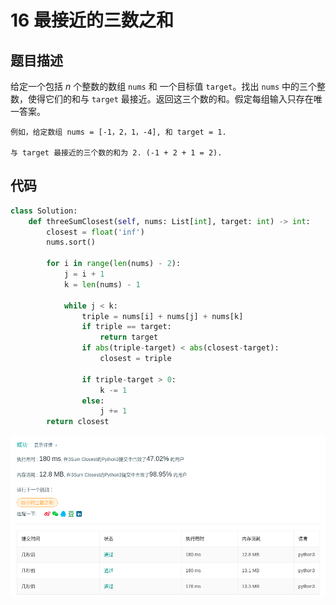 # 16 最接近的三数之和

## 题目描述

给定一个包括 *n* 个整数的数组 `nums` 和 一个目标值 `target`。找出 `nums` 中的三个整数，使得它们的和与 `target` 最接近。返回这三个数的和。假定每组输入只存在唯一答案。

```
例如，给定数组 nums = [-1，2，1，-4], 和 target = 1.

与 target 最接近的三个数的和为 2. (-1 + 2 + 1 = 2).
```

## 代码

```python
class Solution:
    def threeSumClosest(self, nums: List[int], target: int) -> int:
        closest = float('inf')
        nums.sort()
        
        for i in range(len(nums) - 2):
            j = i + 1
            k = len(nums) - 1
            
            while j < k:
                triple = nums[i] + nums[j] + nums[k]
                if triple == target:
                    return target
                if abs(triple-target) < abs(closest-target):
                    closest = triple
                    
                if triple-target > 0:
                    k -= 1
                else:
                    j += 1
        return closest
```

![](../png/16.png)